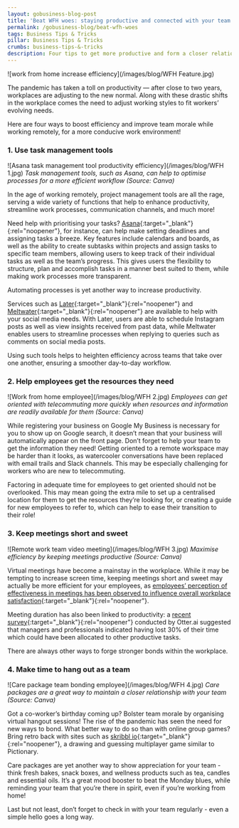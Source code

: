 ```yaml
---
layout: gobusiness-blog-post
title: 'Beat WFH woes: staying productive and connected with your team'
permalink: /gobusiness-blog/beat-wfh-woes
tags: Business Tips & Tricks
pillar: Business Tips & Tricks
crumbs: business-tips-&-tricks
description: Four tips to get more productive and form a closer relationship with your team while working remotely
---
```


![work from home increase efficiency](/images/blog/WFH Feature.jpg)

The pandemic has taken a toll on productivity — after close to two years, workplaces are adjusting to the new normal. Along with these drastic shifts in the workplace comes the need to adjust working styles to fit workers’ evolving needs.

Here are four ways to boost efficiency and improve team morale while working remotely, for a more conducive work environment! 

### 1. Use task management tools 

![Asana task management tool productivity efficiency](/images/blog/WFH 1.jpg)
<em>Task management tools, such as Asana, can help to optimise processes for a more efficient workflow (Source: Canva) </em>

In the age of working remotely, project management tools are all the rage, serving a wide variety of functions that help to enhance productivity, streamline work processes, communication channels, and much more!  

Need help with prioritising your tasks? [Asana](https://asana.com/){:target="_blank"}{:rel="noopener"}, for instance, can help make setting deadlines and assigning tasks a breeze. Key features include calendars and boards, as well as the ability to create subtasks within projects and assign tasks to specific team members, allowing users to keep track of their individual tasks as well as the team’s progress. This gives users the flexibility to structure, plan and accomplish tasks in a manner best suited to them, while making work processes more transparent. 

Automating processes is yet another way to increase productivity. 

Services such as [Later](https://later.com/){:target="_blank"}{:rel="noopener"} and [Meltwater](https://www.meltwater.com/en){:target="_blank"}{:rel="noopener"} are available to help with your social media needs. With Later, users are able to schedule Instagram posts as well as view insights received from past data, while Meltwater enables users to streamline processes when replying to queries such as comments on social media posts. 

Using such tools helps to heighten efficiency across teams that take over one another, ensuring a smoother day-to-day workflow.

### 2. Help employees get the resources they need 

![Work from home employee](/images/blog/WFH 2.jpg)
<em>Employees can get oriented with telecommuting more quickly when resources and information are readily available for them (Source: Canva) </em>

While registering your business on Google My Business is necessary for you to show up on Google search, it doesn’t mean that your business will automatically appear on the front page. Don’t forget to help your team to get the information they need! Getting oriented to a remote workspace may be harder than it looks, as watercooler conversations have been replaced with email trails and Slack channels. This may be especially challenging for workers who are new to telecommuting. 

Factoring in adequate time for employees to get oriented should not be overlooked. This may mean going the extra mile to set up a centralised location for them to get the resources they’re looking for, or creating a guide for new employees to refer to, which can help to ease their transition to their role! 

### 3. Keep meetings short and sweet

![Remote work team video meeting](/images/blog/WFH 3.jpg)
<em>Maximise efficiency by keeping meetings productive (Source: Canva)</em>

Virtual meetings have become a mainstay in the workplace. While it may be tempting to increase screen time, keeping meetings short and sweet may actually be more efficient for your employees, as [employees’ perception of effectiveness in meetings has been observed to influence overall workplace satisfaction](https://hbr.org/2017/07/stop-the-meeting-madness){:target="_blank"}{:rel="noopener"}. 

Meeting duration has also been linked to productivity: a [recent survey](https://blog.otter.ai/meeting-statistics/){:target="_blank"}{:rel="noopener"} conducted by Otter.ai suggested that managers and professionals indicated having lost 30% of their time which could have been allocated to other productive tasks.  

There are always other ways to forge stronger bonds within the workplace.

### 4. Make time to hang out as a team

![Care package team bonding employee](/images/blog/WFH 4.jpg)
<em>Care packages are a great way to maintain a closer relationship with your team (Source: Canva)</em>

Got a co-worker’s birthday coming up? Bolster team morale by organising virtual hangout sessions! The rise of the pandemic has seen the need for new ways to bond. What better way to do so than with online group games? Bring retro back with sites such as [skribbl io](https://skribbl.io/){:target="_blank"}{:rel="noopener"}, a drawing and guessing multiplayer game similar to Pictionary. 

Care packages are yet another way to show appreciation for your team - think fresh bakes, snack boxes, and wellness products such as tea, candles and essential oils. It’s a great mood booster to beat the Monday blues, while reminding your team that you’re there in spirit, even if you’re working from home! 

Last but not least, don’t forget to check in with your team regularly - even a simple hello goes a long way. 


